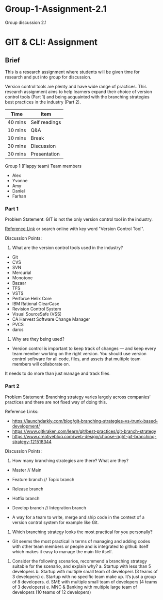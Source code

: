 # Group-1-Assignment-2.1

Group discussion 2.1

# GIT & CLI: Assignment

## Brief

This is a research assignment where students will be given time for research and put into group for discussion.

Version control tools are plenty and have wide range of practices. This research assignment aims to help learners expand their choice of version control tools (Part 1) and being acquainted with the branching strategies best practices in the industry (Part 2).

| Time    | Item          |
| ------- | ------------- |
| 40 mins | Self readings |
| 10 mins | Q&A           |
| 10 mins | Break         |
| 30 mins | Discussion    |
| 30 mins | Presentation  |

Group 1 (Flappy team)
Team members 
- Alex
- Yvonne
- Amy 
- Daniel
- Farhan

### Part 1

Problem Statement: GIT is not the only version control tool in the industry.

[Reference Link](https://www.softwaretestinghelp.com/version-control-software/) or search online with key word "Version Control Tool".

Discussion Points:

1. What are the version control tools used in the industry?

- Git
- CVS
- SVN
- Mercurial
- Monotone
- Bazaar
- TFS
- VSTS
- Perforce Helix Core
- IBM Rational ClearCase
- Revision Control System
- Visual SourceSafe (VSS)
- CA Harvest Software Change Manager
- PVCS
- darcs

1. Why are they being used?

- Version control is important to keep track of changes — and keep every team member working on the right version. You should use version control software for all code, files, and assets that multiple team members will collaborate on.

It needs to do more than just manage and track files.

### Part 2

Problem Statement: Branching strategy varies largely across companies’ practices and there are not fixed way of doing this.

Reference Links:

- https://launchdarkly.com/blog/git-branching-strategies-vs-trunk-based-development/
- https://www.gitkraken.com/learn/git/best-practices/git-branch-strategy
- https://www.creativebloq.com/web-design/choose-right-git-branching-strategy-121518344


Discussion Points:

1. How many branching strategies are there? What are they?

- Master // Main
- Feature branch // Topic branch
- Release branch
- Hotfix branch
- Develop branch // Integration branch

- A way for a team to write, merge and ship code in the context of a version control system for example like Git.

1. Which branching strategy looks the most practical for you personally?

- Git seems the most practical in terms of managing and adding codes with other team members or people and is integrated to github itself which makes it easy to manage the main file itself.

1. Consider the following scenarios, recommend a branching strategy suitable for the scenario, and explain why?
   a. Startup with less than 5 developers
   b. Startup with multiple small team of developers (3 teams of 3 developers)
   c. Startup with no specific team make up. It’s just a group of 8 developers.
   d. SME with multiple small team of developers (4 teams of 3 developers)
   e. MNC & Banking with multiple large team of developers (10 teams of 12 developers)




